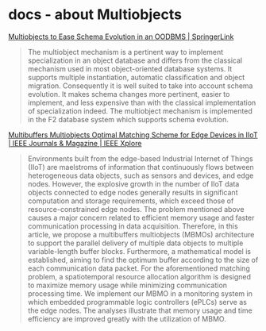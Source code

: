 # docs - about Multiobjects




[Multiobjects to Ease Schema Evolution in an OODBMS | SpringerLink](https://link.springer.com/chapter/10.1007/978-3-540-49524-6_25)

> The multiobject mechanism is a pertinent way to implement specialization in an object database and differs from the classical mechanism used in most object-oriented database systems. It supports multiple instantiation, automatic classification and object migration. Consequently it is well suited to take into account schema evolution. It makes schema changes more pertinent, easier to implement, and less expensive than with the classical implementation of specialization indeed. The multiobject mechanism is implemented in the F2 database system which supports schema evolution.


[Multibuffers Multiobjects Optimal Matching Scheme for Edge Devices in IIoT | IEEE Journals & Magazine | IEEE Xplore](https://ieeexplore.ieee.org/document/9328866)

> Environments built from the edge-based Industrial Internet of Things (IIoT) are maelstroms of information that continuously flows between heterogeneous data objects, such as sensors and devices, and edge nodes. However, the explosive growth in the number of IIoT data objects connected to edge nodes generally results in significant computation and storage requirements, which exceed those of resource-constrained edge nodes. The problem mentioned above causes a major concern related to efficient memory usage and faster communication processing in data acquisition. Therefore, in this article, we propose a multibuffers multiobjects (MBMOs) architecture to support the parallel delivery of multiple data objects to multiple variable-length buffer blocks. Furthermore, a mathematical model is established, aiming to find the optimum buffer according to the size of each communication data packet. For the aforementioned matching problem, a spatiotemporal resource allocation algorithm is designed to maximize memory usage while minimizing communication processing time. We implement our MBMO in a monitoring system in which embedded programmable logic controllers (ePLCs) serve as the edge nodes. The analyses illustrate that memory usage and time efficiency are improved greatly with the utilization of MBMO.
